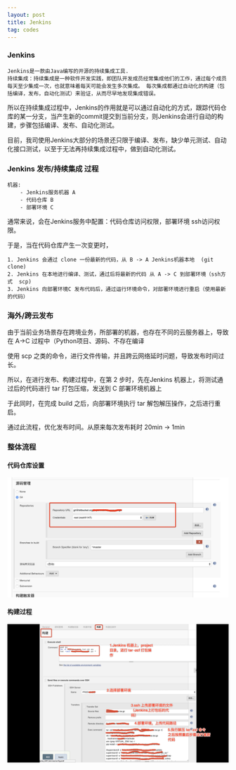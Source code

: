 ```yaml
---
layout: post
title: Jenkins
tag: codes
---
```


### Jenkins

    Jenkins是一款由Java编写的开源的持续集成工具.
    持续集成：持续集成是一种软件开发实践，即团队开发成员经常集成他们的工作，通过每个成员每天至少集成一次，也就意味着每天可能会发生多次集成。 每次集成都通过自动化的构建（包括编译，发布，自动化测试）来验证，从而尽早地发现集成错误。

所以在持续集成过程中，Jenkins的作用就是可以通过自动化的方式，跟踪代码仓库的某一分支，当产生新的commit提交到当前分支，则Jenkins会进行自动的构建，步骤包括编译、发布、自动化测试。

目前，我司使用Jenkins大部分的场景还只限于编译、发布，缺少单元测试、自动化接口测试，以至于无法再持续集成过程中，做到自动化测试。


### Jenkins 发布/持续集成 过程

    机器: 
        - Jenkins服务机器 A
        - 代码仓库 B
        - 部署环境 C

通常来说，会在Jenkins服务中配置：代码仓库访问权限，部署环境 ssh访问权限。

于是，当在代码仓库产生一次变更时，
    
    1. Jenkins 会通过 clone 一份最新的代码，从 B -> A Jenkins机器本地  (git clone)
    2. Jenkins 在本地进行编译、测试，通过后将最新的代码 从 A -> C 到部署环境（ssh方式  scp)
    3. Jenkins 向部署环境C 发布代码后，通过运行环境命令，对部署环境进行重启（使用最新的代码）


### 海外/跨云发布

由于当前业务场景存在跨境业务，所部署的机器，也存在不同的云服务器上，导致在 A->C 过程中（Python项目、源码、不存在编译

使用 scp 之类的命令，进行文件传输，并且跨云网络延时问题，导致发布时间过长。

所以，在进行发布、构建过程中，在第 2 步时，先在Jenkins 机器上，将测试通过后的代码进行 tar 打包压缩，发送到 C 部署环境机器上

于此同时，在完成 build 之后，向部署环境执行 tar 解包解压操作，之后进行重启。

通过此流程，优化发布时间。从原来每次发布耗时 20min -> 1min

### 整体流程

#### 代码仓库设置

![show](/images/jenkins_1.jpg)

#### 构建过程

![show](/images/jenkins_2.jpg)
